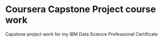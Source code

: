 # Coursera Capstone Project course work
Capstone project work for my IBM Data Science Professional Certificate
